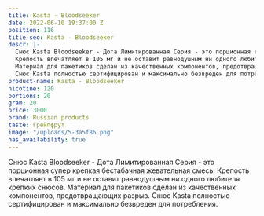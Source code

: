 ```yaml
---
title: Kasta - Bloodseeker
date: 2022-06-10 19:37:00 Z
position: 116
title-seo: Kasta - Bloodseeker
descr: |-
  Снюс Kasta Bloodseeker - Дота Лимитированная Серия - это порционная супер крепкая бестабачная жевательная смесь.
  Крепость впечатляет в 105 мг и не оставит равнодушным ни одного любителя крепких снюсов.
  Материал для пакетиков сделан из качественных компонентов, предотвращающих разрыв.
  Снюс Kasta полностью сертифицирован и максимально безвреден для потребления.
product-name: Kasta - Bloodseeker
nicotine: 120
portions: 20
gram: 20
price: 3000
brand: Russian products
taste: Грейпфрут
image: "/uploads/5-3a5f86.png"
has_availability: true
---
```


Снюс Kasta Bloodseeker - Дота Лимитированная Серия - это порционная супер крепкая бестабачная жевательная смесь.
Крепость впечатляет в 105 мг и не оставит равнодушным ни одного любителя крепких снюсов.
Материал для пакетиков сделан из качественных компонентов, предотвращающих разрыв.
Снюс Kasta полностью сертифицирован и максимально безвреден для потребления.